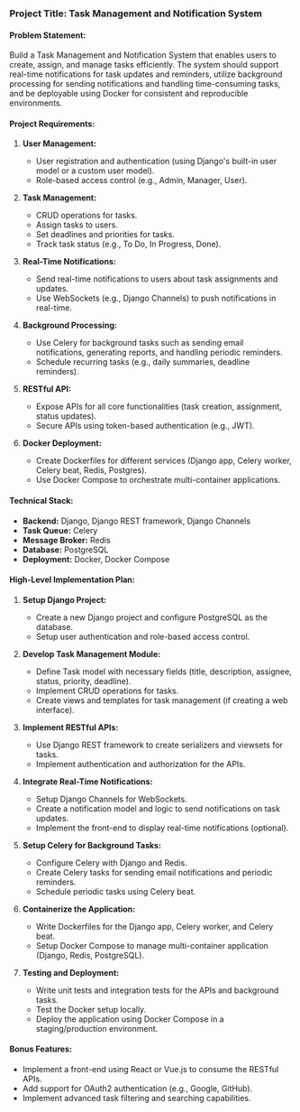 
### **Project Title: Task Management and Notification System**

#### **Problem Statement:**
Build a Task Management and Notification System that enables users to create, assign, and manage tasks efficiently. The system should support real-time notifications for task updates and reminders, utilize background processing for sending notifications and handling time-consuming tasks, and be deployable using Docker for consistent and reproducible environments.

#### **Project Requirements:**

1. **User Management:**
   - User registration and authentication (using Django's built-in user model or a custom user model).
   - Role-based access control (e.g., Admin, Manager, User).

2. **Task Management:**
   - CRUD operations for tasks.
   - Assign tasks to users.
   - Set deadlines and priorities for tasks.
   - Track task status (e.g., To Do, In Progress, Done).

3. **Real-Time Notifications:**
   - Send real-time notifications to users about task assignments and updates.
   - Use WebSockets (e.g., Django Channels) to push notifications in real-time.

4. **Background Processing:**
   - Use Celery for background tasks such as sending email notifications, generating reports, and handling periodic reminders.
   - Schedule recurring tasks (e.g., daily summaries, deadline reminders).

5. **RESTful API:**
   - Expose APIs for all core functionalities (task creation, assignment, status updates).
   - Secure APIs using token-based authentication (e.g., JWT).

6. **Docker Deployment:**
   - Create Dockerfiles for different services (Django app, Celery worker, Celery beat, Redis, Postgres).
   - Use Docker Compose to orchestrate multi-container applications.

#### **Technical Stack:**
- **Backend:** Django, Django REST framework, Django Channels
- **Task Queue:** Celery
- **Message Broker:** Redis
- **Database:** PostgreSQL
- **Deployment:** Docker, Docker Compose

#### **High-Level Implementation Plan:**

1. **Setup Django Project:**
   - Create a new Django project and configure PostgreSQL as the database.
   - Setup user authentication and role-based access control.

2. **Develop Task Management Module:**
   - Define Task model with necessary fields (title, description, assignee, status, priority, deadline).
   - Implement CRUD operations for tasks.
   - Create views and templates for task management (if creating a web interface).

3. **Implement RESTful APIs:**
   - Use Django REST framework to create serializers and viewsets for tasks.
   - Implement authentication and authorization for the APIs.

4. **Integrate Real-Time Notifications:**
   - Setup Django Channels for WebSockets.
   - Create a notification model and logic to send notifications on task updates.
   - Implement the front-end to display real-time notifications (optional).

5. **Setup Celery for Background Tasks:**
   - Configure Celery with Django and Redis.
   - Create Celery tasks for sending email notifications and periodic reminders.
   - Schedule periodic tasks using Celery beat.

6. **Containerize the Application:**
   - Write Dockerfiles for the Django app, Celery worker, and Celery beat.
   - Setup Docker Compose to manage multi-container application (Django, Redis, PostgreSQL).

7. **Testing and Deployment:**
   - Write unit tests and integration tests for the APIs and background tasks.
   - Test the Docker setup locally.
   - Deploy the application using Docker Compose in a staging/production environment.

#### **Bonus Features:**
- Implement a front-end using React or Vue.js to consume the RESTful APIs.
- Add support for OAuth2 authentication (e.g., Google, GitHub).
- Implement advanced task filtering and searching capabilities.
